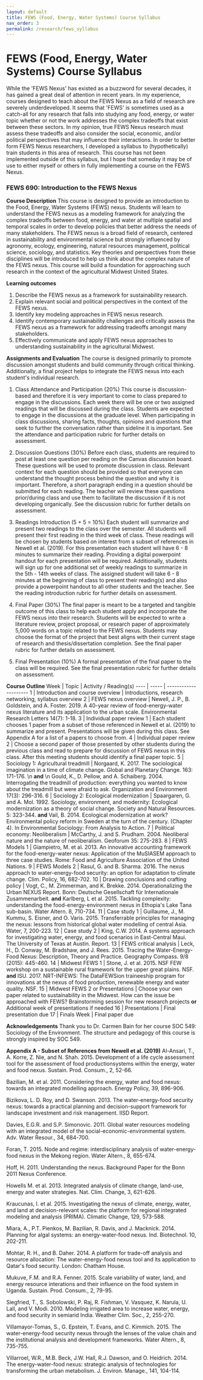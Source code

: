 ```yaml
---
layout: default
title: FEWS (Food, Energy, Water Systems) Course Syllabus
nav_order: 3
permalink: /research/fews_syllabus
---
```


FEWS (Food, Energy, Water Systems) Course Syllabus
==========

While the 'FEWS Nexus' has existed as a buzzword for several decades, it has gained a great deal of attention in recent years. In my experience, courses designed to teach about the FEWS Nexus as a field of research are severely underdeveloped. It seems that 'FEWS' is sometimes used as a catch-all for any research that falls into studying any food, energy, or water topic whether or not the work addresses the complex tradeoffs that exist between these sectors. In my opinion, true FEWS Nexus research must assess these tradeoffs and also consider the social, economic, and/or political perspectives that may influence their interactions. In order to better form FEWS Nexus researchers, I developed a syllabus to (hypothetically) train students in this area of research. This course has not been implemented outside of this syllabus, but I hope that someday it may be of use to either myself or others in fully implementing a course on the FEWS Nexus.

### FEWS 690: Introduction to the FEWS Nexus

**Course Description**
This course is designed to provide an introduction to the Food, Energy, Water Systems (FEWS) nexus. Students will learn to understand the FEWS nexus as a modeling framework for analyzing the complex tradeoffs between food, energy, and water at multiple spatial and temporal scales in order to develop policies that better address the needs of many stakeholders. The FEWS nexus is a broad field of research, centered in sustainability and environmental science but strongly influenced by agronomy, ecology, engineering, natural resources management, political science, sociology, and statistics. Key theories and perspectives from these disciplines will be introduced to help us think about the complex nature of the FEWS nexus. This course will build a foundation for approaching such research in the context of the agricultural Midwest United States.

**Learning outcomes**
1. Describe the FEWS nexus as a framework for sustainability research.
2. Explain relevant social and political perspectives in the context of the FEWS nexus.
3. Identify key modeling approaches in FEWS nexus research.
4. Identify contemporary sustainability challenges and critically assess the FEWS nexus as a framework for addressing tradeoffs amongst many stakeholders.
5. Effectively communicate and apply FEWS nexus approaches to understanding sustainability in the agricultural Midwest.

**Assignments and Evaluation**
The course is designed primarily to promote discussion amongst students and build community through critical thinking. Additionally, a final project helps to integrate the FEWS nexus into each student's individual research.

1. Class Attendance and Participation (20%)
This course is discussion-based and therefore it is very important to come to class prepared to engage in the discussions. Each week there will be one or two assigned readings that will be discussed during the class. Students are expected to engage in the discussions at the graduate level. When participating in class discussions, sharing facts, thoughts, opinions and questions that seek to further the conversation rather than sideline it is important. See the attendance and participation rubric for further details on assessment.

2. Discussion Questions (30%)
Before each class, students are required to post at least one question per reading on the Canvas discussion board. These questions will be used to promote discussion in class. Relevant context for each question should be provided so that everyone can understand the thought process behind the question and why it is important. Therefore, a short paragraph ending in a question should be submitted for each reading. The teacher will review these questions prior/during class and use them to facilitate the discussion if it is not developing organically. See the discussion rubric for further details on assessment.

3. Readings Introduction (5 + 5 = 10%)
Each student will summarize and present two readings to the class over the semester. All students will present their first reading in the third week of class. These readings will be chosen by students based on interest from a subset of references in Newell et al. (2019). For this presentation each student will have 6 - 8 minutes to summarize their reading. Providing a digital powerpoint handout for each presentation will be required. Additionally, students will sign up for one additional set of weekly readings to summarize in the 5th - 14th weeks of class. The assigned student will take 6 - 8 minutes at the beginning of class to present their reading(s) and also provide a powerpoint handout to all other students and the teacher. See the reading introduction rubric for further details on assessment.

4. Final Paper (30%)
The final paper is meant to be a targeted and tangible outcome of this class to help each student apply and incorporate the FEWS nexus into their research. Students will be expected to write a literature review, project proposal, or research paper of approximately 5,000 words on a topic related to the FEWS nexus. Students may choose the format of the project that best aligns with their current stage of research and thesis/dissertation completion. See the final paper rubric for further details on assessment.

5. Final Presentation (10%)
A formal presentation of the final paper to the class will be required. See the final presentation rubric for further details on assessment.

**Course Outline** 
Week | Topic | Activity / Reading(s)
---- | ----- | ---------------------
1 | Introduction and course overview | Introductions, research networking, syllabus overview
2 | FEWS nexus overview | Newell, J. P., B. Goldstein, and A. Foster. 2019. A 40-year review of food-energy-water nexus literature and its application to the urban scale. Environmental Research Letters 14(7): 1-18.
3 | Individual paper review 1 | Each student chooses 1 paper from a subset of those referenced in Newell et al. (2019) to summarize and present. Presentations will be given during this class. See Appendix A for a list of a papers to choose from.
4 | Individual paper review 2 | Choose a second paper of those presented by other students during the previous class and read to prepare for discussion of FEWS nexus in this class. After this meeting students should identify a final paper topic.
5 | Sociology 1: Agricultural treadmill | Norgaard, K. 2017. The sociological imagination in a time of climate change. Global and Planetary Change. 163: 171-176. \n **and** \n Gould, K., D. Pellow, and A. Schaiberg. 2004. Interrogating the treadmill of production: everything you wanted to know about the treadmill but were afraid to ask. Organization and Environment 17(3): 296-316.
6 | Sociology 2: Ecological modernization | Spaargaren, G. and A. Mol. 1992. Sociology, environment, and modernity: Ecological modernization as a theory of social change. Society and Natural Resources. 5: 323-344. **and** Vail, B. 2014. Ecological modernization at work? Environmental policy reform in Sweden at the turn of the century. (Chapter 4). In Environmental Sociology: From Analysis to Action.
7 | Political economy: Neoliberalism | McCarthy, J. and S. Prudham. 2004. Neoliberal nature and the nature of neoliberalism. Geoforum 35: 275-283.
8 | FEWS Models 1 | Giampietro, M. et al. 2013. An innovative accounting framework for the food-energy-water nexus: Application of the MuSIASEM approach to three case studies. Rome: Food and Agriculture Association of the United Nations.
9 | FEWS Models 2 | Rasul, G. and B. Sharma. 2016. The nexus approach to water-energy-food security: an option for adaptation to climate change. Clim. Policy, 16, 682-702.
10 | Drawing conclusions and crafting policy | Vogt, C., M. Zimmerman, and K. Brekke. 2014. Operationalizing the Urban NEXUS Report. Bonn: Deutsche Gesellschaft für Internationale Zusammenarbeit. **and** Karlberg, L et al. 2015. Tackling complexity: understanding the food-energy-environment nexus in Ethopia's Lake Tana sub-basin. Water Altern. 8, 710-734.
11 | Case study 1 | Guillaume, J., M. Kummu, S. Eisner, and O. Varis. 2015. Transferrable principles for managing the nexus: lessons from historical global water modelling of central Asia. Water, 7, 200-223.
12 | Case study 2 | King, C.W. 2014. A systems approach for investigating water, energy, and food scenarios in East-Central Maui. The University of Texas at Austin. Report.
13 | FEWS critical analysis | Leck, H., D. Conway, M. Bradshaw, and J. Rees. 2015. Tracing the Water-Energy-Food Nexus: Description, Theory and Practice. Geography Compass. 9/8 (2015): 445-460.
14 | Midwest FEWS 1 | Stone, J. et al. 2015. NSF FEW workshop on a sustainable rural framework for the upper great plains. NSF. **and** ISU. 2017. NRT-INFEWS: The DataFEWSion traineeship program for innovations at the nexus of food production, renewable energy and water quality. NSF.
15 | Midwest FEWS 2 or Presentations | Choose your own paper related to sustainability in the Midwest. How can the issue be approached with FEWS? Brainstorming session for new research projects **or** Additional week of presentations if needed
16 | Presentations | Final presentation due
17 | Finals Week | Final paper due

**Acknowledgements**
Thank you to Dr. Carmen Bain for her course SOC 549: Sociology of the Environment. The structure and pedagogy of this course is strongly inspired by SOC 549.

**Appendix A - Subset of References from Newell et al. (2019)**
Al-Ansari, T., A. Korre, Z. Nie, and N. Shah. 2015. Development of a life cycle assessment tool for the assessment of food productionsystems within the energy, water and food nexus. Sustain. Prod. Consum., 2, 52-66.

Bazilian, M. et al. 2011. Considering the energy, water and food nexus: towards an integrated modelling approach. Energy Policy, 39, 896-906.

Bizikova, L. D. Roy, and D. Swanson. 2013. The water-energy-food security nexus: towards a practical planning and decision-support framework for landscape investment and risk management. IISD Report.

Davies, E.G.R. and S.P. Simonovic. 2011. Global water resources modeling with an integrated model of the social-economic-environmental system. Adv. Water Resour., 34, 684-700.

Foran, T. 2015. Node and regime: interdisciplinary analysis of water-energy-food nexus in the Mekong region. Water Altern., 8, 655-674.

Hoff, H. 2011. Understanding the nexus. Background Paper for the Bonn 2011 Nexus Conference.

Howells M. et al. 2013. Integrated analysis of climate change, land-use, energy and water strategies. Nat. Clim. Change, 3, 621-626.

Kraucunas, I. et al. 2015. Investigating the nexus of climate, energy, water, and land at decision-relevant scales: the platform for regional integrated modeling and analysis (PRIMA). Climatic Change, 129, 573-588.

Miara, A., P.T. Pienkos, M. Bazilian, R. Davis, and J. Macknick. 2014. Planning for algal systems: an energy-water-food nexus. Ind. Biotechnol. 10, 202-211.

Mohtar, R. H., and B. Daher. 2014. A platform for trade-off analysis and resource allocation: The water-energy-food nexus tool and its application to Qatar's food security. London: Chatham House.

Mukuve, F.M. and R.A. Fenner. 2015. Scale variability of water, land, and energy resource interations and their influence on the food system in Uganda. Sustain. Prod. Consum., 2, 79-95.

Siegfried, T., S. Sobolowski, P. Raj, R. Fishman, V. Vasquez, K. Narula, U. Lall, and V. Modi. 2010. Modeling irrigated area to increase water, energy, and food security in semiarid India. Weather Clim. Soc., 2, 255-270.

Villamayor-Tomas, S., G. Epstein, T. Evans, and C. Kimmich. 2015. The water-energy-food security nexus through the lenses of the value chain and the institutional analysis and development frameworks. Water Altern., 8, 735-755.

Villarroel, W.R., M.B. Beck, J.W. Hall, R.J. Dawson, and O. Heidrich. 2014. The energy-water-food nexus: strategic analysis of technologies for transforming the urban metabolism. J. Environ. Manage., 141, 104-114.
